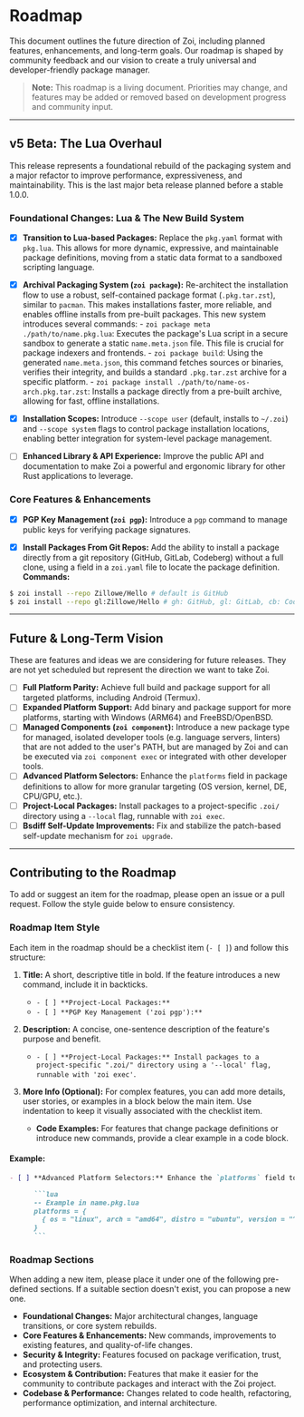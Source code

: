 # Roadmap

This document outlines the future direction of Zoi, including planned features, enhancements, and long-term goals. Our roadmap is shaped by community feedback and our vision to create a truly universal and developer-friendly package manager.

> **Note:** This roadmap is a living document. Priorities may change, and features may be added or removed based on development progress and community input.

---

## v5 Beta: The Lua Overhaul

This release represents a foundational rebuild of the packaging system and a major refactor to improve performance, expressiveness, and maintainability. This is the last major beta release planned before a stable 1.0.0.

### Foundational Changes: Lua & The New Build System

- [x] **Transition to Lua-based Packages:** Replace the `pkg.yaml` format with `pkg.lua`. This allows for more dynamic, expressive, and maintainable package definitions, moving from a static data format to a sandboxed scripting language.

- [x] **Archival Packaging System (`zoi package`):** Re-architect the installation flow to use a robust, self-contained package format (`.pkg.tar.zst`), similar to `pacman`. This makes installations faster, more reliable, and enables offline installs from pre-built packages.
      This new system introduces several commands: - `zoi package meta ./path/to/name.pkg.lua`: Executes the package's Lua script in a secure sandbox to generate a static `name.meta.json` file. This file is crucial for package indexers and frontends. - `zoi package build`: Using the generated `name.meta.json`, this command fetches sources or binaries, verifies their integrity, and builds a standard `.pkg.tar.zst` archive for a specific platform. - `zoi package install ./path/to/name-os-arch.pkg.tar.zst`: Installs a package directly from a pre-built archive, allowing for fast, offline installations.

- [x] **Installation Scopes:** Introduce `--scope user` (default, installs to `~/.zoi`) and `--scope system` flags to control package installation locations, enabling better integration for system-level package management.

- [ ] **Enhanced Library & API Experience:** Improve the public API and documentation to make Zoi a powerful and ergonomic library for other Rust applications to leverage.

### Core Features & Enhancements

- [x] **PGP Key Management (`zoi pgp`):** Introduce a `pgp` command to manage public keys for verifying package signatures.

- [x] **Install Packages From Git Repos:** Add the ability to install a package directly from a git repository (GitHub, GitLab, Codeberg) without a full clone, using a field in a `zoi.yaml` file to locate the package definition.
      **Commands:**

```sh
$ zoi install --repo Zillowe/Hello # default is GitHub
$ zoi install --repo gl:Zillowe/Hello # gh: GitHub, gl: GitLab, cb: Codeberg
```

---

## Future & Long-Term Vision

These are features and ideas we are considering for future releases. They are not yet scheduled but represent the direction we want to take Zoi.

- [ ] **Full Platform Parity:** Achieve full build and package support for all targeted platforms, including Android (Termux).
- [ ] **Expanded Platform Support:** Add binary and package support for more platforms, starting with Windows (ARM64) and FreeBSD/OpenBSD.
- [ ] **Managed Components (`zoi component`):** Introduce a new package type for managed, isolated developer tools (e.g. language servers, linters) that are not added to the user's PATH, but are managed by Zoi and can be executed via `zoi component exec` or integrated with other developer tools.
- [ ] **Advanced Platform Selectors:** Enhance the `platforms` field in package definitions to allow for more granular targeting (OS version, kernel, DE, CPU/GPU, etc.).
- [ ] **Project-Local Packages:** Install packages to a project-specific `.zoi/` directory using a `--local` flag, runnable with `zoi exec`.
- [ ] **Bsdiff Self-Update Improvements:** Fix and stabilize the patch-based self-update mechanism for `zoi upgrade`.

---

## Contributing to the Roadmap

To add or suggest an item for the roadmap, please open an issue or a pull request. Follow the style guide below to ensure consistency.

### Roadmap Item Style

Each item in the roadmap should be a checklist item (`- [ ]`) and follow this structure:

1.  **Title:** A short, descriptive title in bold. If the feature introduces a new command, include it in backticks.
    - `- [ ] **Project-Local Packages:**`
    - `- [ ] **PGP Key Management ('zoi pgp'):**`

2.  **Description:** A concise, one-sentence description of the feature's purpose and benefit.
    - `- [ ] **Project-Local Packages:** Install packages to a project-specific ".zoi/" directory using a '--local' flag, runnable with 'zoi exec'`.

3.  **More Info (Optional):** For complex features, you can add more details, user stories, or examples in a block below the main item. Use indentation to keep it visually associated with the checklist item.
    - **Code Examples:** For features that change package definitions or introduce new commands, provide a clear example in a code block.

#### Example:

````markdown
- [ ] **Advanced Platform Selectors:** Enhance the `platforms` field to allow for more granular targeting.

      ```lua
      -- Example in name.pkg.lua
      platforms = {
        { os = "linux", arch = "amd64", distro = "ubuntu", version = "^24.04" }
      }
      ```
````

### Roadmap Sections

When adding a new item, please place it under one of the following pre-defined sections. If a suitable section doesn\'t exist, you can propose a new one.

- **Foundational Changes:** Major architectural changes, language transitions, or core system rebuilds.
- **Core Features & Enhancements:** New commands, improvements to existing features, and quality-of-life changes.
- **Security & Integrity:** Features focused on package verification, trust, and protecting users.
- **Ecosystem & Contribution:** Features that make it easier for the community to contribute packages and interact with the Zoi project.
- **Codebase & Performance:** Changes related to code health, refactoring, performance optimization, and internal architecture.
